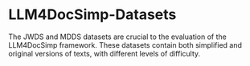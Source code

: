 # LLM4DocSimp-Datasets
The JWDS and MDDS datasets are crucial to the evaluation of the LLM4DocSimp framework. These datasets contain both simplified and original versions of texts, with different levels of difficulty.
